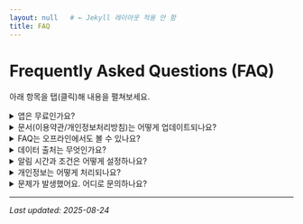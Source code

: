 ```yaml
---
layout: null   # ← Jekyll 레이아웃 적용 안 함
title: FAQ
---
```


# Frequently Asked Questions (FAQ)

아래 항목을 탭(클릭)해 내용을 펼쳐보세요.

<details>
  <summary>앱은 무료인가요?</summary>

기본 기능은 무료입니다. 일부 고급 기능(예: 고급 알림, 추가 차트)은 구독 기반으로 제공될 수 있습니다.
</details>

<details>
  <summary>문서(이용약관/개인정보처리방침)는 어떻게 업데이트되나요?</summary>

GitHub Pages에 있는 Markdown 문서를 수정/커밋하면 즉시 반영됩니다. 앱은 해당 URL을 로드하므로 새로고침 시 최신 내용이 표시됩니다.
</details>

<details>
  <summary>FAQ는 오프라인에서도 볼 수 있나요?</summary>

이 페이지는 웹 문서이므로 네트워크 연결이 필요합니다. 중요한 고지 문서는 앱 내부 Markdown 화면으로도 제공할 수 있습니다.
</details>

<details>
  <summary>데이터 출처는 무엇인가요?</summary>

시장 지표는 공신력 있는 공개 소스(CNN Fear & Greed, Google Finance 등)를 참고합니다. 각 화면 하단에 출처를 표기합니다.
</details>

<details>
  <summary>알림 시간과 조건은 어떻게 설정하나요?</summary>

앱의 Settings에서 알림 허용, 시간대, 임계값(예: 점수 ≤ 25)을 조정할 수 있습니다. 기기 설정에서 알림 권한을 허용해야 동작합니다.
</details>

<details>
  <summary>개인정보는 어떻게 처리되나요?</summary>

필수 최소한의 정보만 사용하며, 법령 및 개인정보 처리방침에 따라 관리됩니다. 자세한 내용은 Privacy Policy 문서를 참고하세요.
</details>

<details>
  <summary>문제가 발생했어요. 어디로 문의하나요?</summary>

앱의 About 화면에 표기된 이메일/이슈 트래커로 연락 주세요. 가능한 한 빠르게 답변드리겠습니다.
</details>

---

_Last updated: 2025-08-24_
